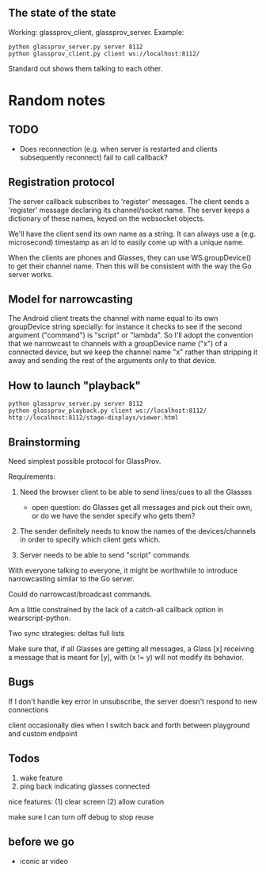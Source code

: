 ## The state of the state

Working: glassprov\_client, glassprov\_server. Example:

    python glassprov_server.py server 8112
    python glassprov_client.py client ws://localhost:8112/

Standard out shows them talking to each other.

# Random notes

## TODO

* Does reconnection (e.g. when server is restarted and clients 
    subsequently reconnect) fail to call callback?

## Registration protocol

The server callback subscribes to 'register' messages.
The client sends a 'register' message declaring its
channel/socket name. The server keeps a dictionary of
these names, keyed on the websocket objects. 

We'll have the client send its own name as a string.
It can always use a (e.g. microsecond) timestamp as
an id to easily come up with a unique name. 

When the clients are phones and Glasses, they can use
WS.groupDevice() to get their channel name. Then this
will be consistent with the way the Go server works. 

## Model for narrowcasting

The Android client treats the channel with name equal to
its own groupDevice string specially: for instance it
checks to see if the second argument ("command") is "script"
or "lambda". So I'll adopt the convention that we narrowcast
to channels with a groupDevice name ("x") of a connected device,
but we keep the channel name "x" rather than stripping it
away and sending the rest of the arguments only to that device.

## How to launch "playback"

    python glassprov_server.py server 8112
    python glassprov_playback.py client ws://localhost:8112/
    http://localhost:8112/stage-displays/viewer.html

## Brainstorming

Need simplest possible protocol for GlassProv.

Requirements:

1. Need the browser client to be able to 
   send lines/cues to all the Glasses

   - open question: do Glasses get all messages
     and pick out their own, or do we have the
     sender specify who gets them? 

2. The sender definitely needs to know the names
   of the devices/channels in order to specify 
   which client gets which. 

3. Server needs to be able to send "script" commands

With everyone talking to everyone, it might be
worthwhile to introduce narrowcasting similar to
the Go server.

Could do narrowcast/broadcast commands.

Am a little constrained by the lack of a catch-all
callback option in wearscript-python.

Two sync strategies:
deltas
full lists

Make sure that, if all Glasses are getting all messages,
a Glass [x] receiving a message that is meant for [y],
with (x != y) will not modify its behavior.

## Bugs

If I don't handle key error in unsubscribe, the server doesn't respond to new connections

client occasionally dies when I switch back and forth between playground and custom endpoint

## Todos

1. wake feature
2. ping back indicating glasses connected

nice features:
(1) clear screen
(2) allow curation

make sure I can turn off debug to stop reuse

## before we go

* iconic ar video



